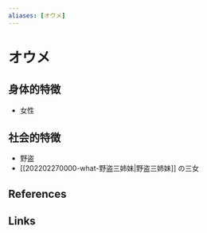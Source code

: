 ```yaml
---
aliases: [オウメ]
---
```

# オウメ

## 身体的特徴

- 女性

## 社会的特徴

- 野盗
- [[202202270000-what-野盗三姉妹|野盗三姉妹]] の三女

## References



## Links



